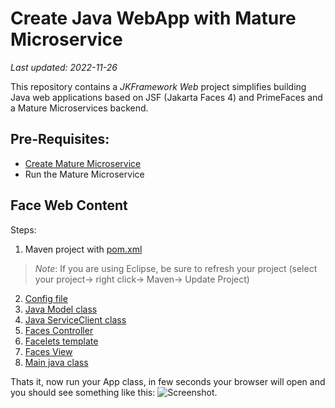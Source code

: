 # Create Java WebApp with Mature Microservice
_Last updated: 2022-11-26_


This repository contains a _JKFramework Web_ project simplifies building Java web applications based on JSF (Jakarta Faces 4) and 
PrimeFaces and a Mature Microservices backend.

## Pre-Requisites:
- [Create Mature Microservice](https://framework.smart-api.com/tutorials/java-maven-tutorial.html)
- Run the Mature Microservice

## Face Web Content 
Steps: 
1. Maven project with [pom.xml](pom.xml)
  > *Note*: If you are using Eclipse, be sure to refresh your project (select your project→ right click→ Maven→ Update Project)
2. [Config file](src/main/resources/config.properties)  
3. [Java Model class](src/main/java/com/app/person/Model.java)    
4. [Java ServiceClient class](src/main/java/com/app/person/ServiceClient.java) 
5. [Faces Controller](src/main/java/com/app/person/Controller.java) 
6. [Facelets template](src/main/webapp/WEB-INF/templates) 
7. [Faces View](src/main/webapp/index.xhtml)   
8. [Main java class](src/main/java/com/app/App.java)  

Thats it, now run your App class, in few seconds your browser will open and you should see something like this:
![Screenshot](screenshots/output.png).
